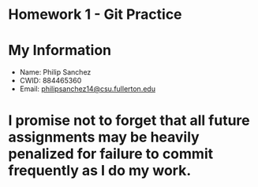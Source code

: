 # Homework 1 - Git Practice 

# My Information

* Name: Philip Sanchez
* CWID: 884465360 
* Email: philipsanchez14@csu.fullerton.edu 

# I promise not to forget that all future assignments may be heavily penalized for failure to commit frequently as I do my work.   
